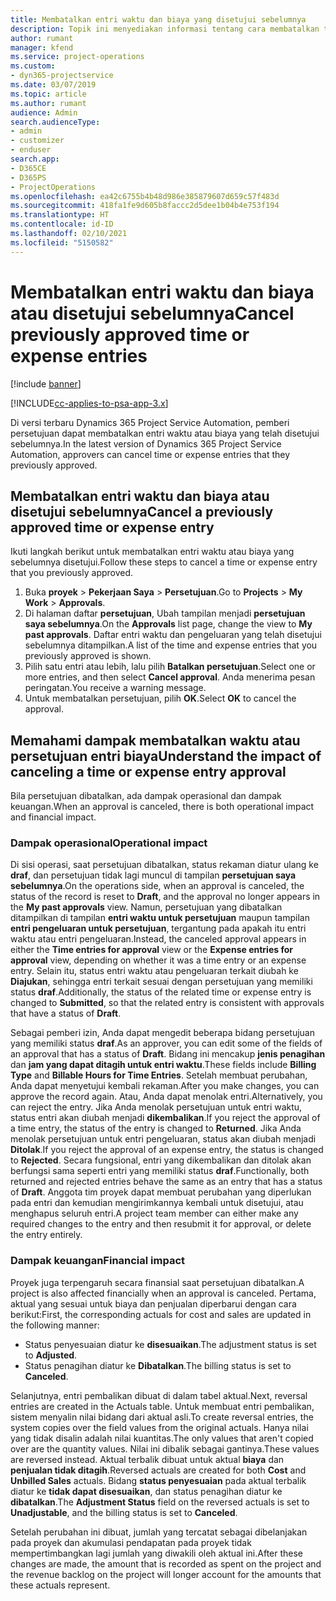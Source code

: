 ```yaml
---
title: Membatalkan entri waktu dan biaya yang disetujui sebelumnya
description: Topik ini menyediakan informasi tentang cara membatalkan transaksi waktu dan biaya proyek yang disetujui.
author: rumant
manager: kfend
ms.service: project-operations
ms.custom:
- dyn365-projectservice
ms.date: 03/07/2019
ms.topic: article
ms.author: rumant
audience: Admin
search.audienceType:
- admin
- customizer
- enduser
search.app:
- D365CE
- D365PS
- ProjectOperations
ms.openlocfilehash: ea42c6755b4b48d986e385879607d659c57f483d
ms.sourcegitcommit: 418fa1fe9d605b8faccc2d5dee1b04b4e753f194
ms.translationtype: HT
ms.contentlocale: id-ID
ms.lasthandoff: 02/10/2021
ms.locfileid: "5150582"
---
```

# <a name="cancel-previously-approved-time-or-expense-entries"></a><span data-ttu-id="db050-103">Membatalkan entri waktu dan biaya atau disetujui sebelumnya</span><span class="sxs-lookup"><span data-stu-id="db050-103">Cancel previously approved time or expense entries</span></span>

[!include [banner](../includes/psa-now-project-operations.md)]

[!INCLUDE[cc-applies-to-psa-app-3.x](../includes/cc-applies-to-psa-app-3x.md)]

<span data-ttu-id="db050-104">Di versi terbaru Dynamics 365 Project Service Automation, pemberi persetujuan dapat membatalkan entri waktu atau biaya yang telah disetujui sebelumnya.</span><span class="sxs-lookup"><span data-stu-id="db050-104">In the latest version of Dynamics 365 Project Service Automation, approvers can cancel time or expense entries that they previously approved.</span></span>

## <a name="cancel-a-previously-approved-time-or-expense-entry"></a><span data-ttu-id="db050-105">Membatalkan entri waktu dan biaya atau disetujui sebelumnya</span><span class="sxs-lookup"><span data-stu-id="db050-105">Cancel a previously approved time or expense entry</span></span>

<span data-ttu-id="db050-106">Ikuti langkah berikut untuk membatalkan entri waktu atau biaya yang sebelumnya disetujui.</span><span class="sxs-lookup"><span data-stu-id="db050-106">Follow these steps to cancel a time or expense entry that you previously approved.</span></span>

1. <span data-ttu-id="db050-107">Buka **proyek** \> **Pekerjaan Saya** \> **Persetujuan**.</span><span class="sxs-lookup"><span data-stu-id="db050-107">Go to **Projects** \> **My Work** \> **Approvals**.</span></span>
2. <span data-ttu-id="db050-108">Di halaman daftar **persetujuan**, Ubah tampilan menjadi **persetujuan saya sebelumnya**.</span><span class="sxs-lookup"><span data-stu-id="db050-108">On the **Approvals** list page, change the view to **My past approvals**.</span></span> <span data-ttu-id="db050-109">Daftar entri waktu dan pengeluaran yang telah disetujui sebelumnya ditampilkan.</span><span class="sxs-lookup"><span data-stu-id="db050-109">A list of the time and expense entries that you previously approved is shown.</span></span>
3. <span data-ttu-id="db050-110">Pilih satu entri atau lebih, lalu pilih **Batalkan persetujuan**.</span><span class="sxs-lookup"><span data-stu-id="db050-110">Select one or more entries, and then select **Cancel approval**.</span></span> <span data-ttu-id="db050-111">Anda menerima pesan peringatan.</span><span class="sxs-lookup"><span data-stu-id="db050-111">You receive a warning message.</span></span>
4. <span data-ttu-id="db050-112">Untuk membatalkan persetujuan, pilih **OK**.</span><span class="sxs-lookup"><span data-stu-id="db050-112">Select **OK** to cancel the approval.</span></span>

## <a name="understand-the-impact-of-canceling-a-time-or-expense-entry-approval"></a><span data-ttu-id="db050-113">Memahami dampak membatalkan waktu atau persetujuan entri biaya</span><span class="sxs-lookup"><span data-stu-id="db050-113">Understand the impact of canceling a time or expense entry approval</span></span>

<span data-ttu-id="db050-114">Bila persetujuan dibatalkan, ada dampak operasional dan dampak keuangan.</span><span class="sxs-lookup"><span data-stu-id="db050-114">When an approval is canceled, there is both operational impact and financial impact.</span></span>

### <a name="operational-impact"></a><span data-ttu-id="db050-115">Dampak operasional</span><span class="sxs-lookup"><span data-stu-id="db050-115">Operational impact</span></span>

<span data-ttu-id="db050-116">Di sisi operasi, saat persetujuan dibatalkan, status rekaman diatur ulang ke **draf**, dan persetujuan tidak lagi muncul di tampilan **persetujuan saya sebelumnya**.</span><span class="sxs-lookup"><span data-stu-id="db050-116">On the operations side, when an approval is canceled, the status of the record is reset to **Draft**, and the approval no longer appears in the **My past approvals** view.</span></span> <span data-ttu-id="db050-117">Namun, persetujuan yang dibatalkan ditampilkan di tampilan **entri waktu untuk persetujuan** maupun tampilan **entri pengeluaran untuk persetujuan**, tergantung pada apakah itu entri waktu atau entri pengeluaran.</span><span class="sxs-lookup"><span data-stu-id="db050-117">Instead, the canceled approval appears in either the **Time entries for approval** view or the **Expense entries for approval** view, depending on whether it was a time entry or an expense entry.</span></span> <span data-ttu-id="db050-118">Selain itu, status entri waktu atau pengeluaran terkait diubah ke **Diajukan**, sehingga entri terkait sesuai dengan persetujuan yang memiliki status **draf**.</span><span class="sxs-lookup"><span data-stu-id="db050-118">Additionally, the status of the related time or expense entry is changed to **Submitted**, so that the related entry is consistent with approvals that have a status of **Draft**.</span></span>

<span data-ttu-id="db050-119">Sebagai pemberi izin, Anda dapat mengedit beberapa bidang persetujuan yang memiliki status **draf**.</span><span class="sxs-lookup"><span data-stu-id="db050-119">As an approver, you can edit some of the fields of an approval that has a status of **Draft**.</span></span> <span data-ttu-id="db050-120">Bidang ini mencakup **jenis penagihan** dan **jam yang dapat ditagih untuk entri waktu**.</span><span class="sxs-lookup"><span data-stu-id="db050-120">These fields include **Billing Type** and **Billable Hours for Time Entries**.</span></span> <span data-ttu-id="db050-121">Setelah membuat perubahan, Anda dapat menyetujui kembali rekaman.</span><span class="sxs-lookup"><span data-stu-id="db050-121">After you make changes, you can approve the record again.</span></span> <span data-ttu-id="db050-122">Atau, Anda dapat menolak entri.</span><span class="sxs-lookup"><span data-stu-id="db050-122">Alternatively, you can reject the entry.</span></span> <span data-ttu-id="db050-123">Jika Anda menolak persetujuan untuk entri waktu, status entri akan diubah menjadi **dikembalikan**.</span><span class="sxs-lookup"><span data-stu-id="db050-123">If you reject the approval of a time entry, the status of the entry is changed to **Returned**.</span></span> <span data-ttu-id="db050-124">Jika Anda menolak persetujuan untuk entri pengeluaran, status akan diubah menjadi **Ditolak**.</span><span class="sxs-lookup"><span data-stu-id="db050-124">If you reject the approval of an expense entry, the status is changed to **Rejected**.</span></span> <span data-ttu-id="db050-125">Secara fungsional, entri yang dikembalikan dan ditolak akan berfungsi sama seperti entri yang memiliki status **draf**.</span><span class="sxs-lookup"><span data-stu-id="db050-125">Functionally, both returned and rejected entries behave the same as an entry that has a status of **Draft**.</span></span> <span data-ttu-id="db050-126">Anggota tim proyek dapat membuat perubahan yang diperlukan pada entri dan kemudian mengirimkannya kembali untuk disetujui, atau menghapus seluruh entri.</span><span class="sxs-lookup"><span data-stu-id="db050-126">A project team member can either make any required changes to the entry and then resubmit it for approval, or delete the entry entirely.</span></span>

### <a name="financial-impact"></a><span data-ttu-id="db050-127">Dampak keuangan</span><span class="sxs-lookup"><span data-stu-id="db050-127">Financial impact</span></span>

<span data-ttu-id="db050-128">Proyek juga terpengaruh secara finansial saat persetujuan dibatalkan.</span><span class="sxs-lookup"><span data-stu-id="db050-128">A project is also affected financially when an approval is canceled.</span></span> <span data-ttu-id="db050-129">Pertama, aktual yang sesuai untuk biaya dan penjualan diperbarui dengan cara berikut:</span><span class="sxs-lookup"><span data-stu-id="db050-129">First, the corresponding actuals for cost and sales are updated in the following manner:</span></span>

- <span data-ttu-id="db050-130">Status penyesuaian diatur ke **disesuaikan**.</span><span class="sxs-lookup"><span data-stu-id="db050-130">The adjustment status is set to **Adjusted**.</span></span>
- <span data-ttu-id="db050-131">Status penagihan diatur ke **Dibatalkan**.</span><span class="sxs-lookup"><span data-stu-id="db050-131">The billing status is set to **Canceled**.</span></span>

<span data-ttu-id="db050-132">Selanjutnya, entri pembalikan dibuat di dalam tabel aktual.</span><span class="sxs-lookup"><span data-stu-id="db050-132">Next, reversal entries are created in the Actuals table.</span></span> <span data-ttu-id="db050-133">Untuk membuat entri pembalikan, sistem menyalin nilai bidang dari aktual asli.</span><span class="sxs-lookup"><span data-stu-id="db050-133">To create reversal entries, the system copies over the field values from the original actuals.</span></span> <span data-ttu-id="db050-134">Hanya nilai yang tidak disalin adalah nilai kuantitas.</span><span class="sxs-lookup"><span data-stu-id="db050-134">The only values that aren't copied over are the quantity values.</span></span> <span data-ttu-id="db050-135">Nilai ini dibalik sebagai gantinya.</span><span class="sxs-lookup"><span data-stu-id="db050-135">These values are reversed instead.</span></span> <span data-ttu-id="db050-136">Aktual terbalik dibuat untuk aktual **biaya** dan **penjualan tidak ditagih**.</span><span class="sxs-lookup"><span data-stu-id="db050-136">Reversed actuals are created for both **Cost** and **Unbilled Sales** actuals.</span></span> <span data-ttu-id="db050-137">Bidang **status penyesuaian** pada aktual terbalik diatur ke **tidak dapat disesuaikan**, dan status penagihan diatur ke **dibatalkan**.</span><span class="sxs-lookup"><span data-stu-id="db050-137">The **Adjustment Status** field on the reversed actuals is set to **Unadjustable**, and the billing status is set to **Canceled**.</span></span>

<span data-ttu-id="db050-138">Setelah perubahan ini dibuat, jumlah yang tercatat sebagai dibelanjakan pada proyek dan akumulasi pendapatan pada proyek tidak mempertimbangkan lagi jumlah yang diwakili oleh aktual ini.</span><span class="sxs-lookup"><span data-stu-id="db050-138">After these changes are made, the amount that is recorded as spent on the project and the revenue backlog on the project will longer account for the amounts that these actuals represent.</span></span>
